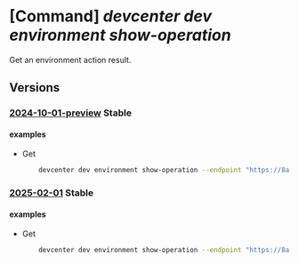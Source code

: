 # [Command] _devcenter dev environment show-operation_

Get an environment action result.

## Versions

### [2024-10-01-preview](/Resources/data-plane/microsoft.devcenter/L3Byb2plY3RzL3t9L3VzZXJzL3t9L2Vudmlyb25tZW50cy97fS9vcGVyYXRpb25zL3t9/2024-10-01-preview.xml) **Stable**

<!-- data-plane:microsoft.devcenter /projects/{}/users/{}/environments/{}/operations/{} 2024-10-01-preview -->

#### examples

- Get
    ```bash
        devcenter dev environment show-operation --endpoint "https://8a40af38-3b4c-4672-a6a4-5e964b1870ed-contosodevcenter.centralus.devcenter.azure.com/" --name "mydevenv" --project-name "DevProject" --user-id "00000000-0000-0000-0000-000000000000" --operation-id "f5dbdfab- fa0e-4831-8d13-25359aa5e680"
    ```

### [2025-02-01](/Resources/data-plane/microsoft.devcenter/L3Byb2plY3RzL3t9L3VzZXJzL3t9L2Vudmlyb25tZW50cy97fS9vcGVyYXRpb25zL3t9/2025-02-01.xml) **Stable**

<!-- data-plane:microsoft.devcenter /projects/{}/users/{}/environments/{}/operations/{} 2025-02-01 -->

#### examples

- Get
    ```bash
        devcenter dev environment show-operation --endpoint "https://8a40af38-3b4c-4672-a6a4-5e964b1870ed-contosodevcenter.centralus.devcenter.azure.com/" --name "mydevenv" --project-name "DevProject" --user-id "00000000-0000-0000-0000-000000000000" --operation-id "f5dbdfab- fa0e-4831-8d13-25359aa5e680"
    ```
